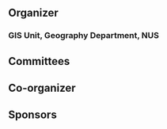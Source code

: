 ## Organizer

### GIS Unit, Geography Department, NUS



## Committees





## Co-organizer






## Sponsors













